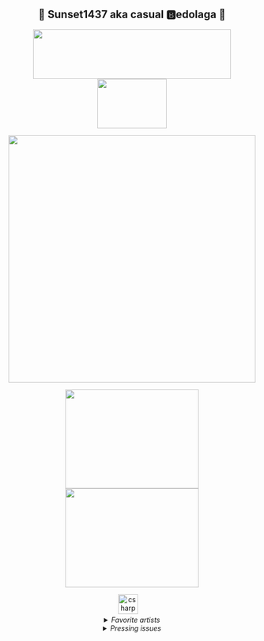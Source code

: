 <h2 align="center">🌌 Sunset1437 aka casual 🅱️edolaga 🌌</h2>

<p align="center">
  <a href="https://rguk.ru">
      <img src="https://rguk.ru/local/templates/test/images/logo-new2.svg" height="100" width="400"/>
  </a>
  <a href="https://vk.com/iit_rsu">
      <img src="https://rguk.ru/local/templates/test/images/Green.svg" height="100" width="140"/>
  </a>
</p>
<p align="center">
  <a href="https://www.codewars.com/users/Sunset1437">
      <img src="https://www.codewars.com/users/Sunset1437/badges/large" width="500"/>
  </a>
</p>
<p align="center">
   <a href="https://russianspacesystems.ru/">
      <img src="https://tadviser.com/images/e/e1/Российские_космические_системы_LOGO.png" width="270" height="200"/>
   </a>
   <a href="https://www.roscosmos.ru">
      <img src="https://upload.wikimedia.org/wikipedia/commons/d/da/Roscosmos_logo_ru.svg" width="270" height="200"/>
   </a>
</p>
<div align="center">
  <img src="https://skillicons.dev/icons?i=cs,dotnet,c,docker,git,gitlab,css,htmx,postgres,powershell,visualstudio,vscode" height="40" alt="csharp logo"  />
  <img width="12" />
</div>
<details align="center">
<summary align="center"><i>Favorite artists</i></summary>
  <a href="https://genius.com/artists/Velial-squad">
    <i>Velial Squad</i><br>
  </a>
<a href="https://genius.com/artists/Ivoxygen">
 <i>IVOXYGEN</i><br>  
</a>
  <a href="https://genius.com/artists/Bilbordy">
    <i>билборды</i><br>
  </a>
<a href="https://genius.com/artists/Convolk">
  <i>Convolk</i><br>
</a>
</details>
<details>
  <summary align="center"><i>Pressing issues</i></summary>
  <p align="center">
  <img src="https://i.ytimg.com/vi/kKJ59u5nTxw/sddefault.jpg" height="408" style="background-position: -50dp; -50dp;"/>
</p>
</details>
<!---
Sunset1437/Sunset1437 is a ✨ special ✨ repository because its `README.md` (this file) appears on your GitHub profile.
You can click the Preview link to take a look at your changes.
--->
